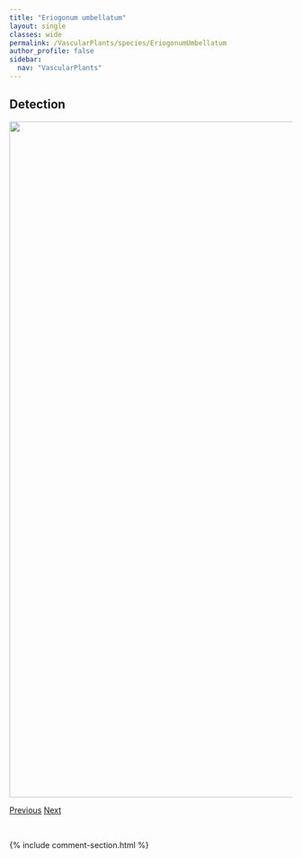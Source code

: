 ```yaml
---
title: "Eriogonum umbellatum"
layout: single
classes: wide
permalink: /VascularPlants/species/EriogonumUmbellatum
author_profile: false
sidebar:
  nav: "VascularPlants"
---
```


<h2>Detection</h2>

<a href="https://drive.google.com/uc?export=view&id=16mtjO7vZ7te8_z-Z5QaR0t_l6Guhtq_9">
<img src="https://drive.google.com/uc?export=view&id=16mtjO7vZ7te8_z-Z5QaR0t_l6Guhtq_9" height = "1200" width = "800">
</a>


<a href="/DevelopmentWebsite/VascularPlants/species/EriogonumFlavum" class="pagination--pager" title="Eriogonum flavum">Previous</a> <a href="/DevelopmentWebsite/VascularPlants/species/EriophorumAngustifolium" class="pagination--pager" title="Eriophorum angustifolium">Next</a>

<p>&nbsp;</p>

{% include comment-section.html %}
